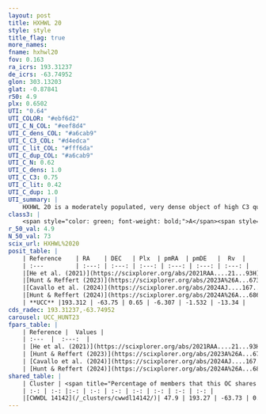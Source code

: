 ```yaml
---
layout: post
title: HXHWL 20
style: style
title_flag: true
more_names: 
fname: hxhwl20
fov: 0.163
ra_icrs: 193.31237
de_icrs: -63.74952
glon: 303.13203
glat: -0.87841
r50: 4.9
plx: 0.6502
UTI: "0.64"
UTI_COLOR: "#ebf6d2"
UTI_C_N_COL: "#eef8d4"
UTI_C_dens_COL: "#a6cab9"
UTI_C_C3_COL: "#d4edca"
UTI_C_lit_COL: "#fff6da"
UTI_C_dup_COL: "#a6cab9"
UTI_C_N: 0.62
UTI_C_dens: 1.0
UTI_C_C3: 0.75
UTI_C_lit: 0.42
UTI_C_dup: 1.0
UTI_summary: |
    HXHWL 20 is a moderately populated, very dense object of high C3 quality. It is poorly studied in the literature. This object shares a moderate percentage of members with a later reported entry.
class3: |
    <span style="color: green; font-weight: bold;">A</span><span style="color: #FFC300; font-weight: bold;">B</span>
r_50_val: 4.9
N_50_val: 73
scix_url: HXHWL%2020
posit_table: |
    | Reference    | RA    | DEC   | Plx  | pmRA  | pmDE   |  Rv  |
    | :---         | :---: | :---: | :---: | :---: | :---: | :---: |
    |[He et al. (2021)](https://scixplorer.org/abs/2021RAA....21...93H) | 193.327 | -63.723 | 0.63 | -6.34 | -1.58 | -- |
    |[Hunt & Reffert (2023)](https://scixplorer.org/abs/2023A%26A...673A.114H) | 193.288 | -63.75 | 0.646 | -6.319 | -1.532 | -11.561 |
    |[Cavallo et al. (2024)](https://scixplorer.org/abs/2024AJ....167...12C) | 193.293 | -63.733 | 0.651 | -- | -- | -- |
    |[Hunt & Reffert (2024)](https://scixplorer.org/abs/2024A%26A...686A..42H) | 193.288 | -63.75 | 0.646 | -6.319 | -1.532 | -11.561 |
    | **UCC** |193.312 | -63.75 | 0.65 | -6.307 | -1.532 | -13.34 | 
cds_radec: 193.31237,-63.74952
carousel: UCC_HUNT23
fpars_table: |
    | Reference |  Values |
    | :---  |  :---:  |
    | [He et al. (2021)](https://scixplorer.org/abs/2021RAA....21...93H) | `AG=1.7, m-M=10.6, logAge=7.94, Z=0.024` |
    | [Hunt & Reffert (2023)](https://scixplorer.org/abs/2023A%26A...673A.114H) | `AV50=1.793, diffAV50=1.687, MOD50=10.826, logAge50=7.826` |
    | [Cavallo et al. (2024)](https://scixplorer.org/abs/2024AJ....167...12C) | `AV50=2.06, dMod50=9.86, logAge50=8.61, [Fe/H]50=-0.96` |
    | [Hunt & Reffert (2024)](https://scixplorer.org/abs/2024A%26A...686A..42H) | `MassJ=389.051` |
shared_table: |
    | Cluster | <span title="Percentage of members that this OC shares with the ones listed">%</span>   | RA   | DEC   | Plx   | pmRA  | pmDE  | Rv | UTI |
    | :-: | :-: |:-: | :-: | :-: | :-: | :-: | :-: | :-: |
    |[CWWDL 14142](/_clusters/cwwdl14142/)| 47.9 | 193.27 | -63.73 | 0.66 | -6.35 | -1.52 | -11.49 |0.03 |
---
```

